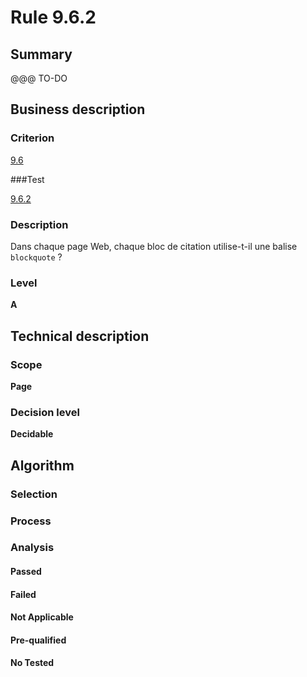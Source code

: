 # Rule 9.6.2

## Summary

@@@ TO-DO

## Business description

### Criterion

[9.6](http://references.modernisation.gouv.fr/sites/default/files/RGAA3_RC2-1/referentiel_technique.htm#crit-9-6)

###Test

[9.6.2](http://references.modernisation.gouv.fr/sites/default/files/RGAA3_RC2-1/referentiel_technique.htm#test-9-6-2)

### Description

Dans chaque page Web, chaque bloc de citation utilise-t-il une balise `blockquote` ?

### Level

**A**

## Technical description

### Scope

**Page**

### Decision level

**Decidable**

## Algorithm

### Selection

### Process

### Analysis

#### Passed

#### Failed

#### Not Applicable

#### Pre-qualified

#### No Tested 






